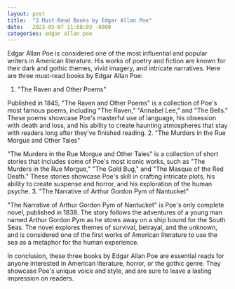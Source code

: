 ```yaml
---
layout: post
title:  "3 Must-Read Books by Edgar Allan Poe"
date:   2023-05-07 11:08:03 -0800
categories: edgar allan poe
---
```

Edgar Allan Poe is considered one of the most influential and popular writers in American literature. His works of poetry and fiction are known for their dark and gothic themes, vivid imagery, and intricate narratives. Here are three must-read books by Edgar Allan Poe:
1. "The Raven and Other Poems"

Published in 1845, "The Raven and Other Poems" is a collection of Poe's most famous poems, including "The Raven," "Annabel Lee," and "The Bells." These poems showcase Poe's masterful use of language, his obsession with death and loss, and his ability to create haunting atmospheres that stay with readers long after they've finished reading.
2. "The Murders in the Rue Morgue and Other Tales"

"The Murders in the Rue Morgue and Other Tales" is a collection of short stories that includes some of Poe's most iconic works, such as "The Murders in the Rue Morgue," "The Gold Bug," and "The Masque of the Red Death." These stories showcase Poe's skill in crafting intricate plots, his ability to create suspense and horror, and his exploration of the human psyche.
3. "The Narrative of Arthur Gordon Pym of Nantucket"

"The Narrative of Arthur Gordon Pym of Nantucket" is Poe's only complete novel, published in 1838. The story follows the adventures of a young man named Arthur Gordon Pym as he stows away on a ship bound for the South Seas. The novel explores themes of survival, betrayal, and the unknown, and is considered one of the first works of American literature to use the sea as a metaphor for the human experience.

In conclusion, these three books by Edgar Allan Poe are essential reads for anyone interested in American literature, horror, or the gothic genre. They showcase Poe's unique voice and style, and are sure to leave a lasting impression on readers.


